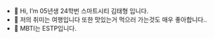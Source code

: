 - 👋 Hi, I’m 05년생 24학번 스마트시티 김태형 입니다.
- 👀 저의 취미는 여행입니다 또한 맛있는거 먹으러 가는것도 매우 좋아합니다..
- 💞️ MBTI는 ESTP입니다. 

<!---
rlaxogu/rlaxogu is a ✨ special ✨ repository because its `README.md` (this file) appears on your GitHub profile.
You can click the Preview link to take a look at your changes.
--->

